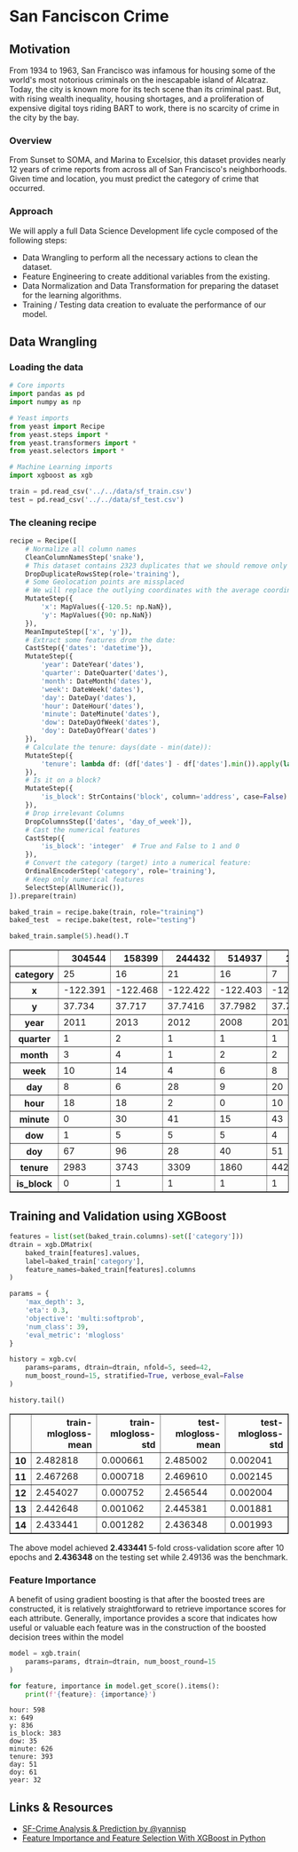 # San Fanciscon Crime

## Motivation

From 1934 to 1963, San Francisco was infamous for housing some of the world's most notorious criminals on the inescapable island of Alcatraz. Today, the city is known more for its tech scene than its criminal past. But, with rising wealth inequality, housing shortages, and a proliferation of expensive digital toys riding BART to work, there is no scarcity of crime in the city by the bay.

### Overview

From Sunset to SOMA, and Marina to Excelsior, this dataset provides nearly 12 years of crime reports from across all of San Francisco's neighborhoods. Given time and location, you must predict the category of crime that occurred.

### Approach

We will apply a full Data Science Development life cycle composed of the following steps:

- Data Wrangling to perform all the necessary actions to clean the dataset.
- Feature Engineering to create additional variables from the existing.
- Data Normalization and Data Transformation for preparing the dataset for the learning algorithms.
- Training / Testing data creation to evaluate the performance of our model.


## Data Wrangling

### Loading the data


```python
# Core imports
import pandas as pd
import numpy as np

# Yeast imports
from yeast import Recipe
from yeast.steps import *
from yeast.transformers import *
from yeast.selectors import *

# Machine Learning imports
import xgboost as xgb
```


```python
train = pd.read_csv('../../data/sf_train.csv')
test = pd.read_csv('../../data/sf_test.csv')
```

### The cleaning recipe


```python
recipe = Recipe([
    # Normalize all column names
    CleanColumnNamesStep('snake'),
    # This dataset contains 2323 duplicates that we should remove only on training set
    DropDuplicateRowsStep(role='training'),
    # Some Geolocation points are missplaced
    # We will replace the outlying coordinates with the average coordinates
    MutateStep({
        'x': MapValues({-120.5: np.NaN}),
        'y': MapValues({90: np.NaN})
    }),
    MeanImputeStep(['x', 'y']),
    # Extract some features drom the date:
    CastStep({'dates': 'datetime'}),
    MutateStep({
        'year': DateYear('dates'),
        'quarter': DateQuarter('dates'),
        'month': DateMonth('dates'),
        'week': DateWeek('dates'),
        'day': DateDay('dates'),
        'hour': DateHour('dates'),
        'minute': DateMinute('dates'),
        'dow': DateDayOfWeek('dates'),
        'doy': DateDayOfYear('dates')
    }),
    # Calculate the tenure: days(date - min(date)):
    MutateStep({
        'tenure': lambda df: (df['dates'] - df['dates'].min()).apply(lambda x: x.days)
    }),
    # Is it on a block?
    MutateStep({
        'is_block': StrContains('block', column='address', case=False)
    }),
    # Drop irrelevant Columns
    DropColumnsStep(['dates', 'day_of_week']),
    # Cast the numerical features
    CastStep({
        'is_block': 'integer'  # True and False to 1 and 0
    }),
    # Convert the category (target) into a numerical feature:
    OrdinalEncoderStep('category', role='training'),
    # Keep only numerical features
    SelectStep(AllNumeric()),
]).prepare(train)
```


```python
baked_train = recipe.bake(train, role="training")
baked_test  = recipe.bake(test, role="testing")
```


```python
baked_train.sample(5).head().T
```




<div>
<style scoped>
    .dataframe tbody tr th:only-of-type {
        vertical-align: middle;
    }

    .dataframe tbody tr th {
        vertical-align: top;
    }

    .dataframe thead th {
        text-align: right;
    }
</style>
<table border="1" class="dataframe">
  <thead>
    <tr style="text-align: right;">
      <th></th>
      <th>304544</th>
      <th>158399</th>
      <th>244432</th>
      <th>514937</th>
      <th>16967</th>
    </tr>
  </thead>
  <tbody>
    <tr>
      <th>category</th>
      <td>25</td>
      <td>16</td>
      <td>21</td>
      <td>16</td>
      <td>7</td>
    </tr>
    <tr>
      <th>x</th>
      <td>-122.391</td>
      <td>-122.468</td>
      <td>-122.422</td>
      <td>-122.403</td>
      <td>-122.427</td>
    </tr>
    <tr>
      <th>y</th>
      <td>37.734</td>
      <td>37.717</td>
      <td>37.7416</td>
      <td>37.7982</td>
      <td>37.7692</td>
    </tr>
    <tr>
      <th>year</th>
      <td>2011</td>
      <td>2013</td>
      <td>2012</td>
      <td>2008</td>
      <td>2015</td>
    </tr>
    <tr>
      <th>quarter</th>
      <td>1</td>
      <td>2</td>
      <td>1</td>
      <td>1</td>
      <td>1</td>
    </tr>
    <tr>
      <th>month</th>
      <td>3</td>
      <td>4</td>
      <td>1</td>
      <td>2</td>
      <td>2</td>
    </tr>
    <tr>
      <th>week</th>
      <td>10</td>
      <td>14</td>
      <td>4</td>
      <td>6</td>
      <td>8</td>
    </tr>
    <tr>
      <th>day</th>
      <td>8</td>
      <td>6</td>
      <td>28</td>
      <td>9</td>
      <td>20</td>
    </tr>
    <tr>
      <th>hour</th>
      <td>18</td>
      <td>18</td>
      <td>2</td>
      <td>0</td>
      <td>10</td>
    </tr>
    <tr>
      <th>minute</th>
      <td>0</td>
      <td>30</td>
      <td>41</td>
      <td>15</td>
      <td>43</td>
    </tr>
    <tr>
      <th>dow</th>
      <td>1</td>
      <td>5</td>
      <td>5</td>
      <td>5</td>
      <td>4</td>
    </tr>
    <tr>
      <th>doy</th>
      <td>67</td>
      <td>96</td>
      <td>28</td>
      <td>40</td>
      <td>51</td>
    </tr>
    <tr>
      <th>tenure</th>
      <td>2983</td>
      <td>3743</td>
      <td>3309</td>
      <td>1860</td>
      <td>4428</td>
    </tr>
    <tr>
      <th>is_block</th>
      <td>0</td>
      <td>1</td>
      <td>1</td>
      <td>1</td>
      <td>1</td>
    </tr>
  </tbody>
</table>
</div>



## Training and Validation using XGBoost


```python
features = list(set(baked_train.columns)-set(['category']))
dtrain = xgb.DMatrix(
    baked_train[features].values, 
    label=baked_train['category'], 
    feature_names=baked_train[features].columns
)
```


```python
params = {
    'max_depth': 3,
    'eta': 0.3,
    'objective': 'multi:softprob',
    'num_class': 39,
    'eval_metric': 'mlogloss'
}

history = xgb.cv(
    params=params, dtrain=dtrain, nfold=5, seed=42,
    num_boost_round=15, stratified=True, verbose_eval=False
)

history.tail()
```




<div>
<style scoped>
    .dataframe tbody tr th:only-of-type {
        vertical-align: middle;
    }

    .dataframe tbody tr th {
        vertical-align: top;
    }

    .dataframe thead th {
        text-align: right;
    }
</style>
<table border="1" class="dataframe">
  <thead>
    <tr style="text-align: right;">
      <th></th>
      <th>train-mlogloss-mean</th>
      <th>train-mlogloss-std</th>
      <th>test-mlogloss-mean</th>
      <th>test-mlogloss-std</th>
    </tr>
  </thead>
  <tbody>
    <tr>
      <th>10</th>
      <td>2.482818</td>
      <td>0.000661</td>
      <td>2.485002</td>
      <td>0.002041</td>
    </tr>
    <tr>
      <th>11</th>
      <td>2.467268</td>
      <td>0.000718</td>
      <td>2.469610</td>
      <td>0.002145</td>
    </tr>
    <tr>
      <th>12</th>
      <td>2.454027</td>
      <td>0.000752</td>
      <td>2.456544</td>
      <td>0.002004</td>
    </tr>
    <tr>
      <th>13</th>
      <td>2.442648</td>
      <td>0.001062</td>
      <td>2.445381</td>
      <td>0.001881</td>
    </tr>
    <tr>
      <th>14</th>
      <td>2.433441</td>
      <td>0.001282</td>
      <td>2.436348</td>
      <td>0.001993</td>
    </tr>
  </tbody>
</table>
</div>



The above model achieved **2.433441** 5-fold cross-validation score after 10 epochs and **2.436348** on the testing set while 2.49136 was the benchmark.

### Feature Importance
A benefit of using gradient boosting is that after the boosted trees are constructed, it is relatively straightforward to retrieve importance scores for each attribute. Generally, importance provides a score that indicates how useful or valuable each feature was in the construction of the boosted decision trees within the model


```python
model = xgb.train(
    params=params, dtrain=dtrain, num_boost_round=15
)
```


```python
for feature, importance in model.get_score().items():
    print(f'{feature}: {importance}')
```

    hour: 598
    x: 649
    y: 836
    is_block: 383
    dow: 35
    minute: 626
    tenure: 393
    day: 51
    doy: 61
    year: 32


## Links & Resources

- [SF-Crime Analysis & Prediction by @yannisp](https://www.kaggle.com/yannisp/sf-crime-analysis-prediction)
- [Feature Importance and Feature Selection With XGBoost in Python](https://machinelearningmastery.com/feature-importance-and-feature-selection-with-xgboost-in-python/)

